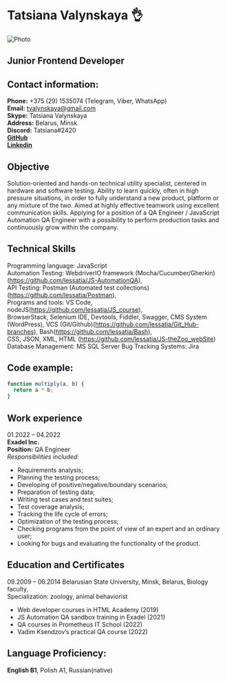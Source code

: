 # Tatsiana Valynskaya :ok_hand:

![Photo](https://media-exp1.licdn.com/dms/image/D4E35AQHWMquz9FzAJg/profile-framedphoto-shrink_200_200/0/1653990119991?e=1663596000&v=beta&t=2Ak61Z5AV_1a7Bwu0_5UIgHgr2fmP07TReV41_kw4sg)

## Junior Frontend Developer

## Contact information:

**Phone:** +375 (29) 1535074 (Telegram, Viber, WhatsApp)  
**Email:** tvalynskaya@gmail.com  
**Skype:** Tatsiana Valynskaya  
**Address:** Belarus, Minsk  
**Discord:** Tatsiana#2420  
**[GitHub](https://github.com/lessatia)**  
**[Linkedin](https://www.linkedin.com/in/tanya-valynskaya)**

## Objective

Solution-oriented and hands-on technical utility specialist, centered in hardware and software testing. Ability to learn quickly, often in high pressure situations, in order to fully understand a new product, platform or any mixture of the two. Aimed at highly effective teamwork using excellent communication skills. Applying for a position of a QA Engineer / JavaScript Automation QA Engineer with a possibility to perform production tasks and continuously grow within the company.

## Technical Skills

Programming language: JavaScript  
Automation Testing: WebdriverIO framework (Mocha/Cucumber/Gherkin)(https://github.com/lessatia/JS-AutomationQA),  
API Testing: Postman (Automated test collections)(https://github.com/lessatia/Postman),  
Programs and tools: VS Code, nodeJS(https://github.com/lessatia/JS_course),  
BrowserStack, Selenium IDE, Devtools, Fiddler, Swagger, CMS System (WordPress), VCS (Git/Github)(https://github.com/lessatia/Git_Hub-branches),
Bash(https://github.com/lessatia/Bash),  
CSS, JSON, XML, HTML (https://github.com/lessatia/JS-theZoo_webSite)
Database Management: MS SQL Server
Bug Tracking Systems: Jira

## Code example:

```javascript
function multiply(a, b) {
  return a * b;
}
```

## Work experience

01.2022 – 04.2022  
**Exadel Inc.**  
**Position:** QA Engineer  
_Responsibilities included:_  
 - Requirements analysis;  
 - Planning the testing process;  
 - Developing of positive/negative/boundary scenarios;  
 - Preparation of testing data;  
 - Writing test cases and test suites;  
 - Test coverage analysis;  
 - Tracking the life cycle of errors;  
 - Optimization of the testing process;  
 - Checking programs from the point of view of an expert and an ordinary user;  
 - Looking for bugs and evaluating the functionality of the product.

## Education and Certificates

09.2009 – 06.2014
Belarusian State University, Minsk, Belarus, Biology faculty,  
Specialization: zoology, animal behaviorist

- Web developer courses in HTML Academy (2019)
- JS Automation QA sandbox training in Exadel (2021)
- QA courses in Prometheus IT School (2022)
- Vadim Ksendzov’s practical QA course (2022)

## Language Proficiency:

**English B1**, Polish A1, Russian(native)
